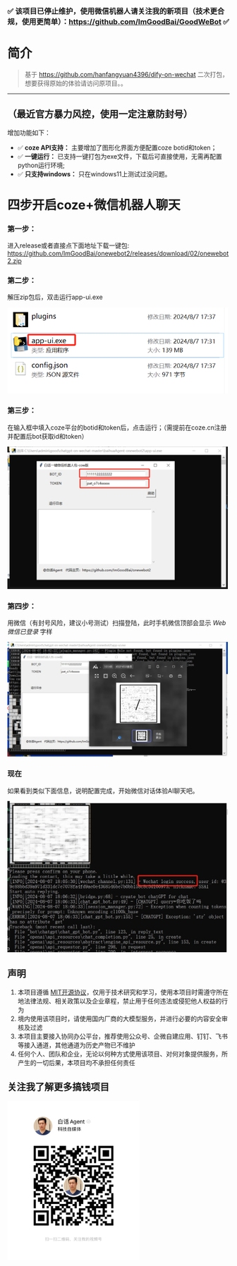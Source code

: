  ### ✅ 该项目已停止维护，使用微信机器人请关注我的新项目（技术更合规，使用更简单）：https://github.com/ImGoodBai/GoodWeBot ✅ 

# 简介

> 基于 https://github.com/hanfangyuan4396/dify-on-wechat  二次打包，想要获得原始的体验请访问原项目。。
----------------------------------------
**（最近官方暴力风控，使用一定注意防封号）**
----------------------------------------

增加功能如下：

-  ✅   **coze API支持：** 主要增加了图形化界面方便配置coze botid和token；
-  ✅   **一键运行：** 已支持一键打包为exe文件，下载后可直接使用，无需再配置python运行环境;
-  ✅   **只支持windows：** 只在windows11上测试过没问题。

# 四步开启coze+微信机器人聊天
### 第一步：
进入release或者直接点下面地址下载一键包:
https://github.com/ImGoodBai/onewebot2/releases/download/02/onewebot2.zip
### 第二步：
解压zip包后，双击运行app-ui.exe

<img src="res/111.png" width="500"> 

### 第三步：
在输入框中填入coze平台的botid和token后，点击运行；（需提前在coze.cn注册并配置后bot获取id和token）

<img src="res/222.png" width="500">

### 第四步：
用微信（有封号风险，建议小号测试）扫描登陆，此时手机微信顶部会显示 *Web微信已登录* 字样

<img src="res/333.png" width="500"> 

### 现在
如果看到类似下面信息，说明配置完成，开始微信对话体验AI聊天吧。

<img src="res/5555.png" width="500">

## 声明

1. 本项目遵循 [MIT开源协议](/LICENSE)，仅用于技术研究和学习，使用本项目时需遵守所在地法律法规、相关政策以及企业章程，禁止用于任何违法或侵犯他人权益的行为
2. 境内使用该项目时，请使用国内厂商的大模型服务，并进行必要的内容安全审核及过滤
3. 本项目主要接入协同办公平台，推荐使用公众号、企微自建应用、钉钉、飞书等接入通道，其他通道为历史产物已不维护
4. 任何个人、团队和企业，无论以何种方式使用该项目、对何对象提供服务，所产生的一切后果，本项目均不承担任何责任

## 关注我了解更多搞钱项目

<img src="res/qr-白话AGI-视频号-二维码.JPG" width="300"> 


